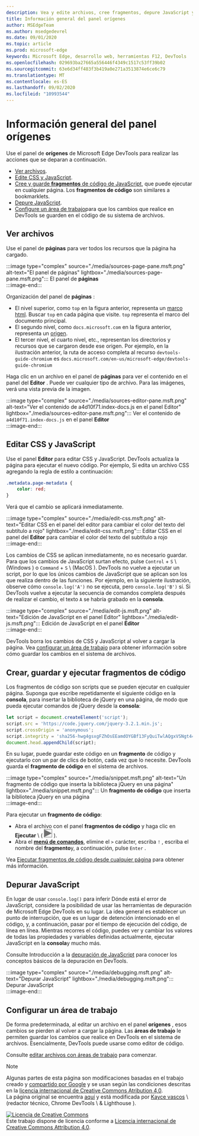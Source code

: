 ```yaml
---
description: Vea y edite archivos, cree fragmentos, depure JavaScript y configure áreas de trabajo en el panel orígenes de Microsoft Edge DevTools.
title: Información general del panel orígenes
author: MSEdgeTeam
ms.author: msedgedevrel
ms.date: 09/01/2020
ms.topic: article
ms.prod: microsoft-edge
keywords: Microsoft Edge, desarrollo web, herramientas F12, DevTools
ms.openlocfilehash: 029693ba27665a556446f4349c1517c53ff39b02
ms.sourcegitcommit: 63e6d34ff483f3b419a0e271a3513874e6ce6c79
ms.translationtype: MT
ms.contentlocale: es-ES
ms.lasthandoff: 09/02/2020
ms.locfileid: "10993544"
---
```

<!-- Copyright Kayce Basques 

   Licensed under the Apache License, Version 2.0 (the "License");
   you may not use this file except in compliance with the License.
   You may obtain a copy of the License at

       https://www.apache.org/licenses/LICENSE-2.0

   Unless required by applicable law or agreed to in writing, software
   distributed under the License is distributed on an "AS IS" BASIS,
   WITHOUT WARRANTIES OR CONDITIONS OF ANY KIND, either express or implied.
   See the License for the specific language governing permissions and
   limitations under the License.  -->







# Información general del panel orígenes 



Use el panel de **orígenes** de Microsoft Edge DevTools para realizar las acciones que se deparan a continuación.  

*   [Ver archivos](#view-files).  
*   [Edite CSS y JavaScript](#edit-css-and-javascript).  
*   [Cree y guarde **fragmentos** de código de JavaScript](#create-save-and-run-snippets), que puede ejecutar en cualquier página.  Los **fragmentos de código** son similares a bookmarklets.  
*   [Depure JavaScript](#debug-javascript).  
*   [Configure un área de trabajo](#set-up-a-workspace)para que los cambios que realice en DevTools se guarden en el código de su sistema de archivos.  
    
## Ver archivos 

Use el panel de **páginas** para ver todos los recursos que la página ha cargado.

:::image type="complex" source="./media/sources-page-pane.msft.png" alt-text="El panel de páginas" lightbox="./media/sources-page-pane.msft.png":::
   El panel de **páginas**  
:::image-end:::  

Organización del panel de **páginas** :  
*   El nivel superior, como `top` en la figura anterior, representa un [marco html][W3CHtml4Frames].  Buscar `top` en cada página que visite.  `top` representa el marco del documento principal.  
*   El segundo nivel, como `docs.microsoft.com` en la figura anterior, representa un [origen][HtmlstandardOrigin].  
*   El tercer nivel, el cuarto nivel, etc., representan los directorios y recursos que se cargaron desde ese origen.  Por ejemplo, en la ilustración anterior, la ruta de acceso completa al recurso `devtools-guide-chromium` es `docs.microsoft.com/en-us/microsoft-edge/devtools-guide-chromium`  
    
Haga clic en un archivo en el panel de **páginas** para ver el contenido en el panel del **Editor** .  Puede ver cualquier tipo de archivo.  Para las imágenes, verá una vista previa de la imagen.  

:::image type="complex" source="./media/sources-editor-pane.msft.png" alt-text="Ver el contenido de a4d10f71.index-docs.js en el panel Editor" lightbox="./media/sources-editor-pane.msft.png":::
   Ver el contenido de `a4d10f71.index-docs.js` en el panel **Editor**  
:::image-end:::  

## Editar CSS y JavaScript 

Use el panel **Editor** para editar CSS y JavaScript.  DevTools actualiza la página para ejecutar el nuevo código.  Por ejemplo, Si edita un archivo CSS agregando la regla de estilo a continuación:

```css
.metadata.page-metadata {
    color: red;
}
```

Verá que el cambio se aplicará inmediatamente.

:::image type="complex" source="./media/edit-css.msft.png" alt-text="Editar CSS en el panel del editor para cambiar el color del texto del subtítulo a rojo" lightbox="./media/edit-css.msft.png":::
   Editar CSS en el panel del **Editor** para cambiar el color del texto del subtítulo a rojo  
:::image-end:::  

Los cambios de CSS se aplican inmediatamente, no es necesario guardar.  Para que los cambios de JavaScript surtan efecto, pulse `Control` + `S` \ (Windows \) o `Command` + `S` \ (MacOS \).  DevTools no vuelve a ejecutar un script, por lo que los únicos cambios de JavaScript que se aplican son los que realiza dentro de las funciones.  Por ejemplo, en la siguiente ilustración, observe cómo `console.log('A')` no se ejecuta, pero `console.log('B')` sí.  Si DevTools vuelve a ejecutar la secuencia de comandos completa después de realizar el cambio, el texto `A` se habría grabado en la **consola**.  

:::image type="complex" source="./media/edit-js.msft.png" alt-text="Edición de JavaScript en el panel Editor" lightbox="./media/edit-js.msft.png":::
   Edición de JavaScript en el panel **Editor**  
:::image-end:::  

DevTools borra los cambios de CSS y JavaScript al volver a cargar la página.  Vea [configurar un área de trabajo](#set-up-a-workspace) para obtener información sobre cómo guardar los cambios en el sistema de archivos.  

## Crear, guardar y ejecutar fragmentos de código 

Los fragmentos de código son scripts que se pueden ejecutar en cualquier página.  Suponga que escribe repetidamente el siguiente código en la **consola**, para insertar la biblioteca de jQuery en una página, de modo que pueda ejecutar comandos de jQuery desde la **consola**:  

```javascript
let script = document.createElement('script');
script.src = 'https://code.jquery.com/jquery-3.2.1.min.js';
script.crossOrigin = 'anonymous';
script.integrity = 'sha256-hwg4gsxgFZhOsEEamdOYGBf13FyQuiTwlAQgxVSNgt4=';
document.head.appendChild(script);
```  

En su lugar, puede guardar este código en un **fragmento** de código y ejecutarlo con un par de clics de botón, cada vez que lo necesite.  DevTools guarda el **fragmento de código** en el sistema de archivos.  

:::image type="complex" source="./media/snippet.msft.png" alt-text="Un fragmento de código que inserta la biblioteca jQuery en una página" lightbox="./media/snippet.msft.png":::
   Un **fragmento de código** que inserta la biblioteca jQuery en una página  
:::image-end:::  

Para ejecutar un **fragmento de código**:

*   Abra el archivo con el panel **fragmentos de código** y haga clic en **Ejecutar** \ ( ![ el botón ejecutar ][ImageRunIcon] \).  
*   Abra el **[menú de comandos][DevtoolsGuideChromiumCommandMenuIndex]**, elimine el `>` carácter, escriba `!` , escriba el nombre del **fragmento**y, a continuación, pulse `Enter` .  
    
Vea [Ejecutar fragmentos de código desde cualquier página][DevtoolsGuideChromiumJavascriptSnippets] para obtener más información.

## Depurar JavaScript 

En lugar de usar `console.log()` para inferir Dónde está el error de JavaScript, considere la posibilidad de usar las herramientas de depuración de Microsoft Edge DevTools en su lugar.  La idea general es establecer un punto de interrupción, que es un lugar de detención intencionado en el código, y, a continuación, pasar por el tiempo de ejecución del código, de línea en línea.  Mientras recorres el código, puedes ver y cambiar los valores de todas las propiedades y variables definidas actualmente, ejecutar JavaScript en la **consola**y mucho más.

Consulte Introducción a la [depuración de JavaScript][DevtoolsGuideChromiumJavascriptIndex] para conocer los conceptos básicos de la depuración en DevTools.

:::image type="complex" source="./media/debugging.msft.png" alt-text="Depurar JavaScript" lightbox="./media/debugging.msft.png":::
   Depurar JavaScript  
:::image-end:::  

## Configurar un área de trabajo 

De forma predeterminada, al editar un archivo en el panel **orígenes** , esos cambios se pierden al volver a cargar la página.  Las **áreas de trabajo** le permiten guardar los cambios que realice en DevTools en el sistema de archivos.  Esencialmente, DevTools puede usarse como editor de código.

Consulte [editar archivos con áreas de trabajo][DevtoolsGuideChromiumWorkspacesIndex] para comenzar.

<!--  
 


-->  

<!-- image links -->  

[ImageRunIcon]: ./media/run-snippet-icon.msft.png  

<!-- links -->  

[DevtoolsGuideChromiumCommandMenuIndex]: ./command-menu/index.md "Ejecutar comandos con el menú de comandos de Microsoft Edge DevTools"  
[DevtoolsGuideChromiumJavascriptIndex]: ./javascript/index.md "Introducción a la depuración de JavaScript en Microsoft Edge DevTools"  
[DevtoolsGuideChromiumJavascriptSnippets]: ./javascript/snippets.md "Ejecutar fragmentos de código de JavaScript en cualquier página con Microsoft Edge DevTools"  
[DevtoolsGuideChromiumWorkspacesIndex]: ./workspaces/index.md "Editar archivos con áreas de trabajo"  

[HtmlstandardOrigin]: https://html.spec.whatwg.org/multipage/origin.html#origin "Origen-estándar HTML"  

[W3CHtml4Frames]: https://w3.org/TR/html401/present/frames.html "Marcos | RELATIVA"  

> [!NOTE]
> Algunas partes de esta página son modificaciones basadas en el trabajo creado y [compartido por Google][GoogleSitePolicies] y se usan según las condiciones descritas en la [licencia internacional de Creative Commons Atribution 4,0][CCA4IL].  
> La página original se encuentra [aquí](https://developers.google.com/web/tools/chrome-devtools/sources) y está modificada por [Kayce vascos][KayceBasques] \ (redactor técnico, Chrome DevTools \ & Lighthouse \).  

[![Licencia de Creative Commons][CCby4Image]][CCA4IL]  
Este trabajo dispone de licencia conforme a [Licencia internacional de Creative Commons Attribution 4.0][CCA4IL].  

[CCA4IL]: https://creativecommons.org/licenses/by/4.0  
[CCby4Image]: https://i.creativecommons.org/l/by/4.0/88x31.png  
[GoogleSitePolicies]: https://developers.google.com/terms/site-policies  
[KayceBasques]: https://developers.google.com/web/resources/contributors/kaycebasques  
